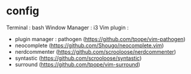 # config
Terminal : bash
Window Manager : i3
Vim plugin :
  - plugin manager : pathogen (https://github.com/tpope/vim-pathogen)
  - neocomplete (https://github.com/Shougo/neocomplete.vim)
  - nerdcommenter (https://github.com/scrooloose/nerdcommenter)
  - syntastic (https://github.com/scrooloose/syntastic)
  - surround (https://github.com/tpope/vim-surround)
